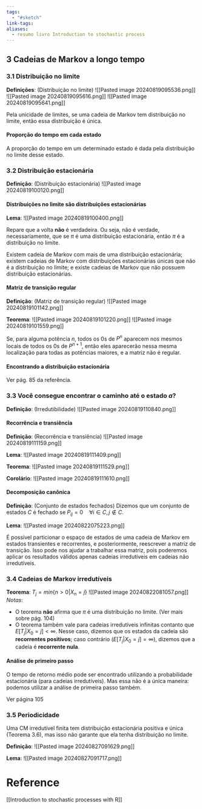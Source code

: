 ```yaml
---
tags:
  - "#sketch"
link-tags: 
aliases:
  - resumo livro Introduction to stochastic process
---
```

## 3 Cadeias de Markov a longo tempo
### 3.1 Distribuição no limite
**Definições**: (Distribuição no limite)
![[Pasted image 20240819095536.png]]
![[Pasted image 20240819095616.png]]
![[Pasted image 20240819095641.png]]

Pela unicidade de limites, se uma cadeia de Markov tem distribuição no limite, então essa distribuição é única.
#### Proporção do tempo em cada estado
A proporção do tempo em um determinado estado é dada pela distribuição no limite desse estado.

### 3.2 Distribuição estacionária
**Definição**: (Distribuição estacionária)
![[Pasted image 20240819100120.png]]

#### Distribuições no limite são distribuições estacionárias
**Lema**:
![[Pasted image 20240819100400.png]]

Repare que a volta **não** é verdadeira. Ou seja, não é verdade, necessariamente, que se $\pi$ é uma distribuição estacionária, então $\pi$ é a distribuição no limite.

Existem cadeia de Markov com mais de uma distribuição estacionária; existem cadeias de Markov com distribuições estacionárias únicas que não é a distribuição no limite; e existe cadeias de Markov que não possuem distribuição estacionárias.

#### Matriz de transição regular
**Definição**: (Matriz de transição regular)
![[Pasted image 20240819101142.png]]

**Teorema**:
![[Pasted image 20240819101220.png]]
![[Pasted image 20240819101559.png]]

Se, para alguma potência $n$, todos os 0s de $P^n$ aparecem nos mesmos locais de todos os 0s de $P^{n+1}$, então eles aparecerão nessa mesma localização para todas as potências maiores, e a matriz não é regular.
#### Encontrando a distribuição estacionária
Ver pág. 85 da referência.

### 3.3 Você consegue encontrar o caminho até o estado $a$?
**Definição**: (Irredutibilidade)
![[Pasted image 20240819110840.png]]

#### Recorrência e transiência
**Definição**: (Recorrência e transiência)
![[Pasted image 20240819111159.png]]

**Lema**:
![[Pasted image 20240819111409.png]]

**Teorema**:
![[Pasted image 20240819111529.png]]

**Corolário**:
![[Pasted image 20240819111610.png]]

#### Decomposição canônica
**Definição**: (Conjunto de estados fechados) Dizemos que um conjunto de estados $C$ é fechado se $P_{ij} = 0 \quad \forall i \in C, j \notin C$. 

**Lema**:
![[Pasted image 20240822075223.png]]

É possível particionar o espaço de estados de uma cadeia de Markov em estados transientes e recorrentes, e posteriormente, reescrever a matriz de transição. Isso pode nos ajudar a trabalhar essa matriz, pois poderemos aplicar os resultados válidos apenas cadeias irredutíveis em cadeias não irredutíveis.

### 3.4 Cadeias de Markov irredutíveis
**Teorema**:
$T_j = min\{n > 0| X_n = j\}$
![[Pasted image 20240822081057.png]]
*Notas*:
* O teorema **não** afirma que $\pi$ é uma distribuição no limite. (Ver mais sobre pág. 104)
* O teorema também vale para cadeias irredutíveis infinitas contanto que $E[T_j|X_0 = j] < \infty$. Nesse caso, dizemos que os estados da cadeia são **recorrentes positivos**; caso contrário ($E[T_j|X_0 = j] = \infty$), dizemos que a cadeia é **recorrente nula**.

#### Análise de primeiro passo
O tempo de retorno médio pode ser encontrado utilizando a probabilidade estacionária (para cadeias irredutíveis). Mas essa não é a única maneira: podemos utilizar a análise de primeira passo também.

Ver página 105

### 3.5 Periodicidade
Uma CM irredutível finita tem distribuição estacionária positiva e única (Teorema 3.6), mas isso não garante que ela tenha distribuição no limite.

**Definição**:
![[Pasted image 20240827091629.png]]

**Lema**:
![[Pasted image 20240827091717.png]]





# Reference
[[Introduction to stochastic processes with R]]

